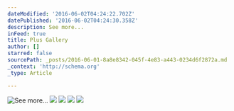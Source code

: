```yaml
---
dateModified: '2016-06-02T04:24:22.702Z'
datePublished: '2016-06-02T04:24:30.358Z'
description: See more...
inFeed: true
title: Plus Gallery
author: []
starred: false
sourcePath: _posts/2016-06-01-8a8e8342-045f-4e83-a443-0234d6f2872a.md
_context: 'http://schema.org'
_type: Article

---
```

![See more...](https://the-grid-user-content.s3-us-west-2.amazonaws.com/ed49ce40-b394-44e8-a29b-a9ce50e2e933.jpg)
![](https://the-grid-user-content.s3-us-west-2.amazonaws.com/0948be8c-901a-4f20-aee1-a6de9ea34e3b.jpg)
![](https://the-grid-user-content.s3-us-west-2.amazonaws.com/46c282ff-9922-449d-bb61-077c1688e553.jpg)
![](https://the-grid-user-content.s3-us-west-2.amazonaws.com/160f7258-9738-483f-a92c-3e76f3ef5fe6.jpg)
![](https://the-grid-user-content.s3-us-west-2.amazonaws.com/4cfa246f-f3b9-4939-8e20-84cc11bea00e.jpg)